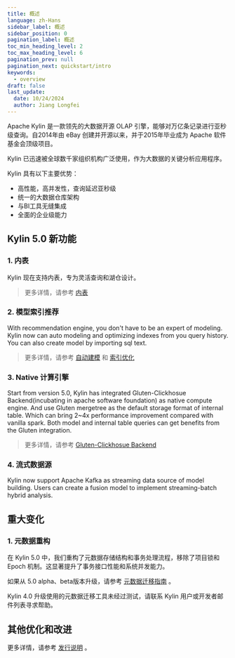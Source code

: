 ```yaml
---
title: 概述
language: zh-Hans
sidebar_label: 概述
sidebar_position: 0
pagination_label: 概述
toc_min_heading_level: 2
toc_max_heading_level: 6
pagination_prev: null
pagination_next: quickstart/intro
keywords:
  - overview
draft: false
last_update:
  date: 10/24/2024
  author: Jiang Longfei
---
```


Apache Kylin 是一款领先的大数据开源 OLAP 引擎，能够对万亿条记录进行亚秒级查询。自2014年由 eBay 创建并开源以来，并于2015年毕业成为
Apache 软件基金会顶级项目。

Kylin 已迅速被全球数千家组织机构广泛使用，作为大数据的关键分析应用程序。

Kylin 具有以下主要优势：

- 高性能，高并发性，查询延迟亚秒级
- 统一的大数据仓库架构
- 与BI工具无缝集成
- 全面的企业级能力

## Kylin 5.0 新功能

### 1. 内表

Kylin 现在支持内表，专为灵活查询和湖仓设计。

> 更多详情，请参考 [内表](internaltable/intro.md)

### 2. 模型索引推荐

With recommendation engine, you don't have to be an expert of modeling. Kylin now can auto modeling and optimizing
indexes from you query history.
You can also create model by importing sql text.

> 更多详情，请参考 [自动建模](model/rec/sql_modeling.md) 和 [索引优化](model/rec/optimize_index/intro.md)

### 3. Native 计算引擎

Start from version 5.0, Kylin has integrated Gluten-Clickhosue Backend(incubating in apache software foundation) as
native compute engine. And use Gluten mergetree as the default storage format of internal table.
Which can bring 2~4x performance improvement compared with vanilla spark. Both model and internal table queries can get
benefits from the Gluten integration.

> 更多详情，请参考 [Gluten-Clickhosue Backend](https://github.com/apache/incubator-gluten)

### 4. 流式数据源

Kylin now support Apache Kafka as streaming data source of model building. Users can create a fusion model to implement
streaming-batch hybrid analysis.

## 重大变化

### 1. 元数据重构

在 Kylin 5.0 中，我们重构了元数据存储结构和事务处理流程，移除了项目锁和 Epoch 机制。这显著提升了事务接口性能和系统并发能力。

如果从 5.0
alpha、beta版本升级，请参考 [元数据迁移指南](operations/system-operation/cli_tool/metadata_operation.md#migration) 。

Kylin 4.0 升级使用的元数据迁移工具未经过测试，请联系 Kylin 用户或开发者邮件列表寻求帮助。

## 其他优化和改进

更多详情，请参考 [发行说明](release_notes.md) 。